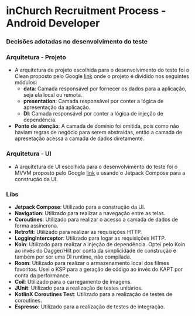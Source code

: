 # inChurch Recruitment Process - Android Developer

### Decisões adotadas no desenvolvimento do teste

### Arquitetura - Projeto
* A arquitetura de projeto escolhida para o desenvolvimento do teste foi o Clean proposto pelo Google [link](https://developer.android.com/topic/architecture#recommended-app-arch) onde o projeto é dividido nos seguintes módulos:
  * **data**: Camada responsável por fornecer os dados para a aplicação, seja ela local ou remota.
  * **presentation**: Camada responsável por conter a lógica de apresentação da aplicação.
  * **DI**: Camada responsável por conter a lógica de injeção de dependência.
* **Ponto de atenção**: A camada de domínio foi omitida, pois como não haviam regras de negócio para serem abstraidas, então a camada de apresetação acessa a camada de dados diretamente.

### Arquitetura - UI
* A arquitetura de UI escolhida para o desenvolvimento do teste foi o MVVM proposto pelo Google [link](https://developer.android.com/topic/architecture/ui-layer) e usando o Jetpack Compose para a construção da UI.

### Libs
* **Jetpack Compose**: Utilizado para a construção da UI.
* **Navigation**: Utilizado para realizar a navegação entre as telas.
* **Coroutines**: Utilizado para realizar o acesso a camada de dados de forma assíncrona.
* **Retrofit**: Utilizado para realizar as requisições HTTP.
* **LoggingInterceptor**: Utilizado para logar as requisições HTTP.
* **Koin**: Utilizado para realizar a injeção de dependência. Optei pelo Koin ao invés do Dagger/Hilt por conta da simplicidade de construção e também por ser uma DI runtime, não compilada.
* **Room**: Utilizado para realizar o armazenamento local dos filmes favoritos. Usei o KSP para a geração de código ao invés do KAPT por conta da performance.
* **Coil**: Utilizado para o carregamento de imagens.
* **JUnit**: Utilizado para a realização de testes unitários.
* **KotlinX Coroutines Test**: Utilizado para a realização de testes de coroutines.
* **Espresso**: Utilizado para a realização de testes de integração.

